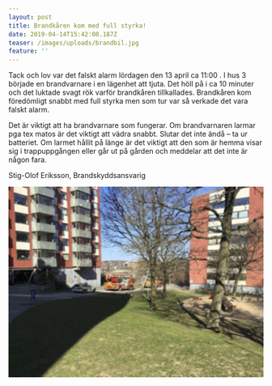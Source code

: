 ```yaml
---
layout: post
title: Brandkåren kom med full styrka!
date: 2019-04-14T15:42:00.187Z
teaser: /images/uploads/brandbil.jpg
feature: ''
---
```

Tack och lov var det falskt alarm lördagen den 13 april ca 11:00
. I hus 3 började en brandvarnare i en lägenhet att tjuta.   Det höll på i ca 10 minuter och det luktade svagt rök varför brandkåren tillkallades.  Brandkåren kom föredömligt snabbt med full styrka men som tur var så verkade det vara falskt alarm.

Det är viktigt att ha brandvarnare som fungerar.  Om brandvarnaren larmar pga tex matos är det viktigt att vädra snabbt.  Slutar det inte ändå – ta ur batteriet.  Om larmet hållit på länge är det viktigt att den som är hemma visar sig i trappuppgången eller går ut på gården och meddelar att det inte är någon fara.

Stig-Olof Eriksson, Brandskyddsansvarig



![](/images/uploads/brandbi_hus3.jpg)
